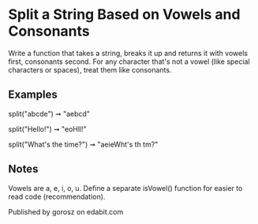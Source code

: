 # Split a String Based on Vowels and Consonants

Write a function that takes a string, breaks it up and returns it with vowels first, consonants second. For any character that's not a vowel (like special characters or spaces), treat them like consonants.

## Examples

split("abcde") ➞ "aebcd"

split("Hello!") ➞ "eoHll!"

split("What's the time?") ➞ "aeieWht's th tm?"

## Notes

Vowels are a, e, i, o, u.
Define a separate isVowel() function for easier to read code (recommendation).

Published by gorosz on edabit.com
